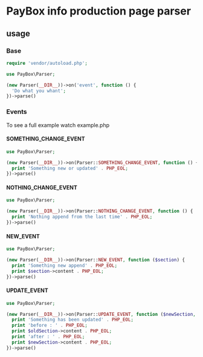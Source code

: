 # PayBox info production page parser

## usage

### Base

```php
require 'vendor/autoload.php';

use PayBox\Parser;

(new Parser(__DIR__))->on('event', function () {
  'Do what you whant';
})->parse()
```

### Events

To see a full example watch example.php

#### SOMETHING_CHANGE_EVENT

```php
use PayBox\Parser;

(new Parser(__DIR__))->on(Parser::SOMETHING_CHANGE_EVENT, function () {
  print 'Something new or updated' . PHP_EOL;
})->parse()
```

#### NOTHING_CHANGE_EVENT

```php
use PayBox\Parser;

(new Parser(__DIR__))->on(Parser::NOTHING_CHANGE_EVENT, function () {
  print 'Nothing append from the last time' . PHP_EOL;
})->parse()
```


#### NEW_EVENT

```php
use PayBox\Parser;

(new Parser(__DIR__))->on(Parser::NEW_EVENT, function ($section) {
  print 'Something new append' . PHP_EOL;
  print $section->content . PHP_EOL;
})->parse()
```


#### UPDATE_EVENT

```php
use PayBox\Parser;

(new Parser(__DIR__))->on(Parser::UPDATE_EVENT, function ($newSection, $oldSection) {
  print 'Something has been updated' . PHP_EOL;
  print 'before : ' . PHP_EOL;
  print $oldSection->content . PHP_EOL;
  print 'after : ' . PHP_EOL;
  print $newSection->content . PHP_EOL;
})->parse()
```
